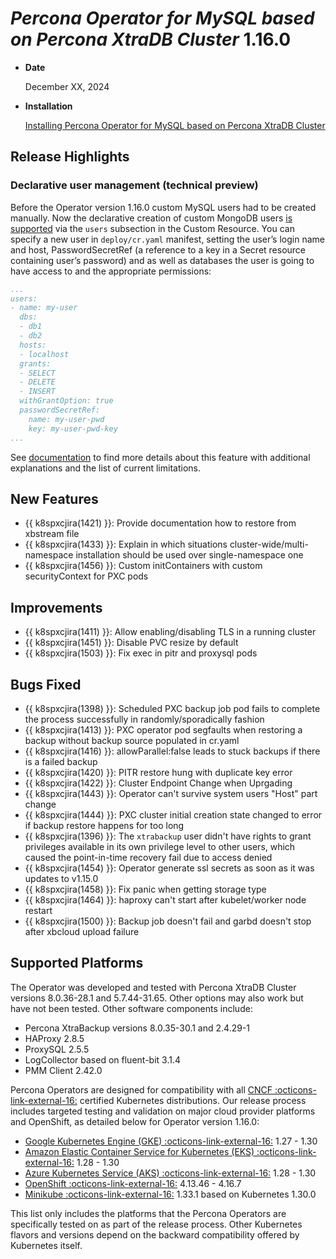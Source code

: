 # *Percona Operator for MySQL based on Percona XtraDB Cluster* 1.16.0

* **Date**

   December XX, 2024

* **Installation**

   [Installing Percona Operator for MySQL based on Percona XtraDB Cluster](../System-Requirements.md#installation-guidelines)

## Release Highlights

### Declarative user management (technical preview)

Before the Operator version 1.16.0 custom MySQL users had to be created manually. Now the declarative creation of custom MongoDB users [is supported](../users.md#unprivileged-users) via the `users` subsection in the Custom Resource. You can specify a new user in `deploy/cr.yaml` manifest, setting the user’s login name and host, PasswordSecretRef (a reference to a key in a Secret resource containing user’s password) and as well as databases the user is going to have access to and the appropriate permissions:

```yaml
...
users:
- name: my-user
  dbs:
  - db1
  - db2
  hosts:
  - localhost
  grants:
  - SELECT
  - DELETE
  - INSERT
  withGrantOption: true
  passwordSecretRef:
    name: my-user-pwd
    key: my-user-pwd-key
...
```

See [documentation](../users.md#unprivileged-users) to find more details about this feature with additional explanations and the list of current limitations.

## New Features 

* {{ k8spxcjira(1421) }}: Provide documentation how to restore from xbstream file 
* {{ k8spxcjira(1433) }}: Explain in which situations cluster-wide/multi-namespace installation should be used over single-namespace one
* {{ k8spxcjira(1456) }}: Custom initContainers with custom securityContext for PXC pods

## Improvements

* {{ k8spxcjira(1411) }}: Allow enabling/disabling TLS in a running cluster
* {{ k8spxcjira(1451) }}: Disable PVC resize by default
* {{ k8spxcjira(1503) }}: Fix exec in pitr and proxysql pods

## Bugs Fixed

* {{ k8spxcjira(1398) }}: Scheduled PXC backup job pod fails to complete the process successfully in randomly/sporadically fashion
* {{ k8spxcjira(1413) }}: PXC operator pod segfaults when restoring a backup without backup source populated in cr.yaml
* {{ k8spxcjira(1416) }}: allowParallel:false leads to stuck backups if there is a failed backup
* {{ k8spxcjira(1420) }}: PITR restore hung with duplicate key error
* {{ k8spxcjira(1422) }}: Cluster Endpoint Change when Uprgading
* {{ k8spxcjira(1443) }}: Operator can't survive system users "Host" part change
* {{ k8spxcjira(1444) }}: PXC cluster initial creation state changed to error if backup restore happens for too long
* {{ k8spxcjira(1396) }}: The `xtrabackup` user didn't have rights to grant privileges available in its own privilege level to other users, which caused the point-in-time recovery fail due to access denied
* {{ k8spxcjira(1454) }}: Operator generate ssl secrets as soon as it was updates to v1.15.0
* {{ k8spxcjira(1458) }}: Fix panic when getting storage type
* {{ k8spxcjira(1464) }}: haproxy can't start after kubelet/worker node restart
* {{ k8spxcjira(1500) }}: Backup job doesn't fail and garbd doesn't stop after xbcloud upload failure

## Supported Platforms

The Operator was developed and tested with Percona XtraDB Cluster versions 8.0.36-28.1 and 5.7.44-31.65. Other options may also work but have not been tested. Other software components include:

* Percona XtraBackup versions 8.0.35-30.1 and 2.4.29-1
* HAProxy 2.8.5
* ProxySQL 2.5.5
* LogCollector based on fluent-bit 3.1.4
* PMM Client 2.42.0

Percona Operators are designed for compatibility with all [CNCF :octicons-link-external-16:](https://www.cncf.io/) certified Kubernetes distributions. Our release process includes targeted testing and validation on major cloud provider platforms and OpenShift, as detailed below for Operator version 1.16.0:

* [Google Kubernetes Engine (GKE) :octicons-link-external-16:](https://cloud.google.com/kubernetes-engine) 1.27 - 1.30
* [Amazon Elastic Container Service for Kubernetes (EKS) :octicons-link-external-16:](https://aws.amazon.com) 1.28 - 1.30
* [Azure Kubernetes Service (AKS) :octicons-link-external-16:](https://azure.microsoft.com/en-us/services/kubernetes-service/) 1.28 - 1.30
* [OpenShift :octicons-link-external-16:](https://www.redhat.com/en/technologies/cloud-computing/openshift) 4.13.46 - 4.16.7
* [Minikube :octicons-link-external-16:](https://minikube.sigs.k8s.io/docs/) 1.33.1 based on Kubernetes 1.30.0

This list only includes the platforms that the Percona Operators are specifically tested on as part of the release process. Other Kubernetes flavors and versions depend on the backward compatibility offered by Kubernetes itself.
